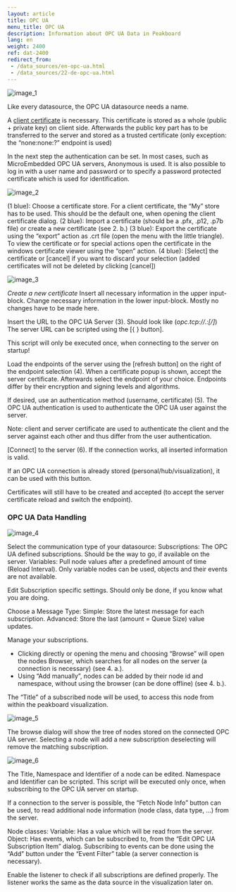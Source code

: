 ```yaml
---
layout: article
title: OPC UA
menu_title: OPC UA
description: Information about OPC UA Data in Peakboard
lang: en
weight: 2400
ref: dat-2400
redirect_from: 
 - /data_sources/en-opc-ua.html
 - /data_sources/22-de-opc-ua.html
---
```



![image_1](/assets/images/data-sources/opc-ua/data-source-opc-ua-01.png)

Like every datasource, the OPC UA datasource needs a name.

A [client certificate](2) is necessary. This certificate is stored as a whole (public + private key) on client side. Afterwards the public key part has to be transferred to the server and stored as a trusted certificate (only exception: the “none:none:?” endpoint is used)

In the next step the authentication can be set. In most cases, such as MicroEmbedded OPC UA servers, Anonymous is used. It is also possible to log in with a user name and password or to specify a password protected certificate which is used for identification.

![image_2](/assets/images/data-sources/opc-ua/data-source-opc-ua-02.png)

(1 blue): Choose a certificate store. For a client certificate, the “My” store has to be used. This should be the default one, when opening the client certificate dialog.
(2 blue): Import a certificate (should be a .pfx, .p12, .p7b file) or create a new certificate (see 2. b.)
(3 blue): Export the certificate using the “export” action as .crt file (open the menu with the little triangle). To view the certificate or for special actions open the certificate in the windows certificate viewer using the “open” action.
(4 blue): [Select] the certificate or [cancel] if you want to discard your selection (added certificates will not be deleted by clicking [cancel])

![image_3](/assets/images/data-sources/opc-ua/data-source-opc-ua-03.png)


*Create a new certificate*
Insert all necessary information in the upper input-block.
Change necessary information in the lower input-block. Mostly no changes have to be made here.

Insert the URL to the OPC UA Server (3). Should look like (*opc.tcp://<host>.<domain>:<port>[/<path>]*)
The server URL can be scripted using the [{ } button]. 

<div class="box-note" markdown="1">
This script will only be executed once, when connecting to the server on startup!
</div>

Load the endpoints of the server using the [refresh button] on the right of the endpoint selection (4). 
When a certificate popup is shown, accept the server certificate. 
Afterwards select the endpoint of your choice. 
Endpoints differ by their encryption and signing levels and algorithms.

If desired, use an authentication method (username, certificate) (5). 
The OPC UA authentication is used to authenticate the OPC UA user against the server. 

<div class="box-note" markdown="1">
Note: client and server certificate are used to authenticate the client and the server against each other and thus differ from the user authentication.
</div>

[Connect] to the server (6). If the connection works, all inserted information is valid.

If an OPC UA connection is already stored (personal/hub/visualization), it can be used with this button.

<div class="box-note" markdown="1">
Certificates will still have to be created and accepted (to accept the server certificate reload and switch the endpoint).
</div>

### OPC UA Data Handling

![image_4](/assets/images/data-sources/opc-ua/data-source-opc-ua-04.png)

Select the communication type of your datasource:
Subscriptions: The OPC UA defined subscriptions. Should be the way to go, if available on the server.
Variables: Pull node values after a predefined amount of time (Reload Interval). Only variable nodes can be used, objects and their events are not available.

Edit Subscription specific settings. Should only be done, if you know what you are doing.

Choose a Message Type:
Simple: Store the latest message for each subscription.
Advanced: Store the last (amount = Queue Size) value updates.

Manage your subscriptions.
- Clicking directly or opening the menu and choosing “Browse” will open the nodes Browser, which searches for all nodes on the server (a connection is necessary) (see 4. a.).
- Using “Add manually”, nodes can be added by their node id and namespace, without using the browser (can be done offline) (see 4. b.).

<div class="box-note" markdown="1">
The “Title” of a subscribed node will be used, to access this node from within the peakboard visualization.
</div>

![image_5](/assets/images/data-sources/opc-ua/data-source-opc-ua-05.png)

The browse dialog will show the tree of nodes stored on the connected OPC UA server. Selecting a node will add a new subscription deselecting will remove the matching subscription.

![image_6](/assets/images/data-sources/opc-ua/data-source-opc-ua-06.png)

The Title, Namespace and Identifier of a node can be edited.
Namespace and Identifier can be scripted. This script will be executed only once, when subscribing to the OPC UA server on startup.

If a connection to the server is possible, the “Fetch Node Info” button can be used, to read additional node information (node class, data type, …) from the server. 

Node classes:
Variable: Has a value which will be read from the server.
Object: Has events, which can be subscribed to, from the “Edit OPC UA Subscription Item” dialog. Subscribing to events can be done using the “Add” button under the “Event Filter” table (a server connection is necessary).

Enable the listener to check if all subscriptions are defined properly. The listener works the same as the data source in the visualization later on.